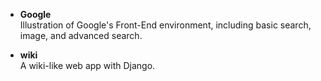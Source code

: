 - **Google**\
Illustration of Google's Front-End environment, including basic search, image, and advanced search.

- **wiki**\
A wiki-like web app with Django.
